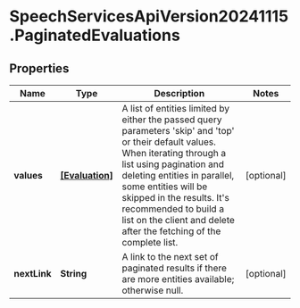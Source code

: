 # SpeechServicesApiVersion20241115.PaginatedEvaluations

## Properties
Name | Type | Description | Notes
------------ | ------------- | ------------- | -------------
**values** | [**[Evaluation]**](Evaluation.md) | A list of entities limited by either the passed query parameters 'skip' and 'top' or their default values.              When iterating through a list using pagination and deleting entities in parallel, some entities will be skipped in the results. It's recommended to build a list on the client and delete after the fetching of the complete list. | [optional] 
**nextLink** | **String** | A link to the next set of paginated results if there are more entities available; otherwise null. | [optional] 


